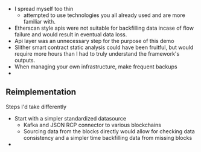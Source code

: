 
- I spread myself too thin
	- attempted to use technologies you all already used and are more familiar with.
- Etherscan style apis were not suitable for backfilling data incase of flow failure and would result in eventual data loss.
- Api layer was an unnecessary step for the purpose of this demo
- Slither smart contract static analysis could have been fruitful, but would require more hours than I had to truly understand the framework's outputs.
- When managing your own infrastructure, make frequent backups
- 


## Reimplementation
Steps I'd take differently
- Start with a simpler standardized datasource 
	- Kafka and JSON RCP connector to various blockchains
	- Sourcing data from the blocks directly would allow for checking data consistency and a simpler time backfilling data from missing blocks
- 